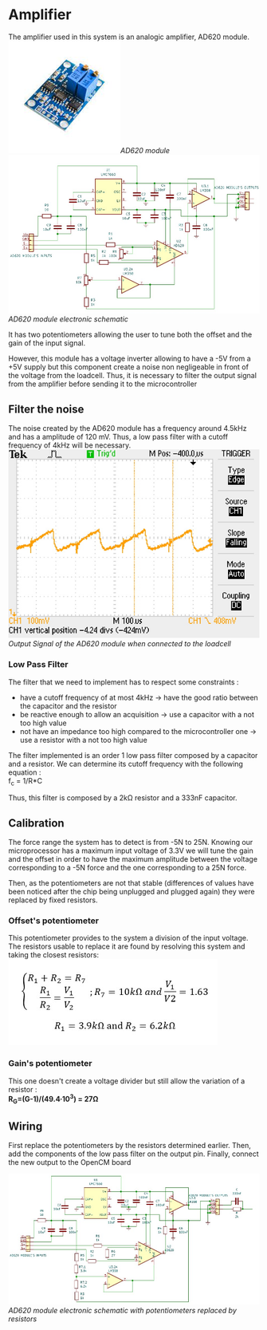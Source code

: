 # Amplifier

The amplifier used in this system is an analogic amplifier, AD620 module.  
![AD620 module](images/AD620_module.jpg)*AD620 module*
![AD620 schematic](images/AD620_schematic.jpg)  
*AD620 module electronic schematic*

It has two potentiometers allowing the user to tune both the offset and the gain of the input signal.

However, this module has a voltage inverter allowing to have a -5V from a +5V supply but this component create a noise non negligeable in front of the voltage from the loadcell.
Thus, it is necessary to filter the output signal from the amplifier before sending it to the microcontroller

## Filter the noise

The noise created by the AD620 module has a frequency around 4.5kHz and has a amplitude of 120 mV. Thus, a low pass filter with a cutoff frequency of 4kHz will be necessary.  
![noise](images/Noise.JPG)  
*Output Signal of the AD620 module when connected to the loadcell*

### Low Pass Filter

The filter that we need to implement has to respect some constraints :

* have a cutoff frequency of at most 4kHz -> have the good ratio between the capacitor and the resistor
* be reactive enough to allow an acquisition -> use a capacitor with a not too high value
* not have an impedance too high compared to the microcontroller one -> use a resistor with a not too high value

The filter implemented is an order 1 low pass filter composed by a capacitor and a resistor.
We can determine its cutoff frequency with the following equation :  
f<sub>c</sub> = 1/R*C

Thus, this filter is composed by a 2kΩ resistor and a 333nF capacitor.

## Calibration

The force range the system has to detect is from -5N to 25N. Knowing our microprocessor has a maximum input voltage of 3.3V we will tune the gain and the offset in order to have the maximum amplitude between the voltage corresponding to a -5N force and the one corresponding to a 25N force.

Then, as the potentiometers are not that stable (differences of values have been noticed after the chip being unplugged and plugged again) they were replaced by fixed resistors.

### Offset's potentiometer

This potentiometer provides to the system a division of the input voltage. The resistors usable to replace it are found by resolving this system and taking the closest resistors:
![offset's resistor](images/Resistor_offset.jpg)

### Gain's potentiometer

This one doesn't create a voltage divider but still allow the variation of a resistor :  
**R<sub>G</sub>=(G-1)/(49.4∙10<sup>3</sup>) = 27Ω**

## Wiring

First replace the potentiometers by the resistors determined earlier. Then, add the components of the low pass filter on the output pin.
Finally, connect the new output to the OpenCM board

![new schema](images/AD620_module_modified.jpg)  
*AD620 module electronic schematic with potentiometers replaced by resistors*
